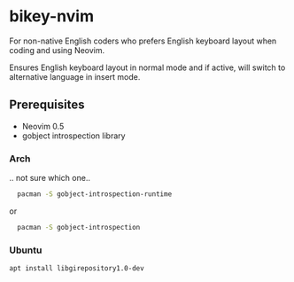 # bikey-nvim

For non-native English coders who prefers English keyboard layout when coding and using Neovim.

Ensures English keyboard layout in normal mode and if active, will switch to alternative language in insert mode.

## Prerequisites

- Neovim 0.5
- gobject introspection library

### Arch

.. not sure which one..

```sh
  pacman -S gobject-introspection-runtime  
```

or 

```sh
  pacman -S gobject-introspection
```

### Ubuntu

```sh
apt install libgirepository1.0-dev
```
